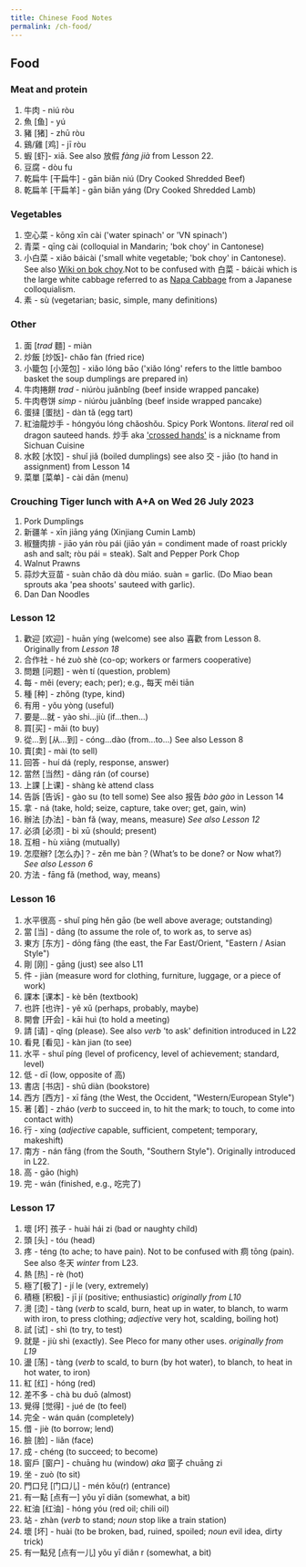 ```yaml
---
title: Chinese Food Notes
permalink: /ch-food/
---
```


## Food
### Meat and protein
1. 牛肉 - niú ròu 
1. 魚 [鱼] - yú 
1. 豬 [猪] - zhū ròu  
1. 鷄/雞 [鸡] - jī ròu 
1. 蝦 [虾]- xiā. See also 放假 *fàng jià* from Lesson 22.
1. 豆腐 - dòu fu
1. 乾扁牛 [干扁牛] - gān biǎn niú (Dry Cooked Shredded Beef)
1. 乾扁羊 [干扁羊] - gān biǎn yáng (Dry Cooked Shredded Lamb)

### Vegetables
1. 空心菜 - kōng xīn cài ('water spinach' or 'VN spinach')
1. 青菜 - qīng cài (colloquial in Mandarin; 'bok choy' in Cantonese) 
1. 小白菜 - xiǎo báicài ('small white vegetable; 'bok choy' in Cantonese). See also [Wiki on bok choy](https://en.wikipedia.org/wiki/Bok_choy#Spelling_and_naming_variations).Not to be confused with 白菜 - báicài which is the large white cabbage referred to as [Napa Cabbage](https://en.wikipedia.org/wiki/Napa_cabbage) from a Japanese colloquialism.
1. 素 -  sù (vegetarian; basic, simple, many definitions) 

### Other
1. 面 [*trad* 麵] - miàn 
1. 炒飯 [炒饭]- chǎo fàn (fried rice) 
1. 小籠包 [小笼包] - xiǎo lóng bāo ('xiǎo lóng' refers to the little bamboo basket the soup dumplings are prepared in) 
1. 牛肉捲餅 *trad* - niúròu juǎnbǐng (beef inside wrapped pancake) 
1. 牛肉卷饼 *simp* - niúròu juǎnbǐng (beef inside wrapped pancake) 
1. 蛋撻 [蛋挞] - dàn tǎ (egg tart) 
1. 紅油龍炒手 - hóngyóu lóng chǎoshǒu. Spicy Pork Wontons. *literal* red oil dragon sauteed hands.  炒手 aka ['crossed hands'](https://en.wikipedia.org/wiki/Wonton#Sichuan_cuisine) is a nickname from Sichuan Cuisine
1. 水餃 [水饺] - shuǐ jiǎ (boiled dumplings) see also 交 - jiāo (to hand in assignment) from Lesson 14 
1. 菜單 [菜单] - cài dān (menu) 

### Crouching Tiger lunch with A+A on Wed 26 July 2023
1. Pork Dumplings
1. 新疆羊 - xīn jiāng yáng (Xinjiang Cumin Lamb)
1. 椒鹽肉排 - jiāo yán ròu pái (jiāo yán = condiment made of roast prickly ash and salt; ròu pái = steak).  Salt and Pepper Pork Chop
1. Walnut Prawns
1. 蒜炒大豆苗 - suàn chǎo dà dòu miáo.  suàn = garlic. (Do Miao bean sprouts aka 'pea shoots' sauteed with garlic).
1. Dan Dan Noodles 

### Lesson 12
1. 歡迎 [欢迎] - huān yíng (welcome) see also 喜歡 from Lesson 8. Originally from *Lesson 18*
1. 合作社 - hé zuò shè (co-op; workers or farmers cooperative)
1. 問題 [问题] - wèn tí (question, problem)
1. 每 - měi (every; each; per); e.g., 每天 měi tiān
1. 種 [种] - zhǒng (type, kind)
1. 有用 - yǒu yòng (useful)
1. 要是...就 - yào shi...jiù (if...then...)
1. 買[买] - mǎi (to buy)
1. 從...到 [从...到] - cóng...dào (from...to...) See also Lesson 8
1. 賣[卖] - mài (to sell)
1. 回答 - huí dá (reply, response, answer)
1. 當然 [当然] - dāng rán (of course)
1. 上課 [上课] - shàng kè attend class
1. 告訴 [告诉] - gào su (to tell some) See also 报告 *bào gào* in Lesson 14
1. 拿 - ná  (take, hold; seize, capture, take over; get, gain, win)
1. 辦法 [办法] - bàn fǎ (way, means, measure) *See also Lesson 12*
1. 必須 [必须] - bì xū (should; present)
1. 互相 - hù xiāng (mutually)
1. 怎麼辦? [怎么办]？- zěn me bàn？(What’s to be done? or Now what?) *See also Lesson 6* 
1. 方法 - fāng fǎ (method, way, means)

### Lesson 16
1. 水平很高 - shuǐ píng hěn gāo (be well above average; outstanding)
1. 當 [当] - dāng (to assume the role of, to work as, to serve as)
1. 東方 [东方] - dōng fāng (the east, the Far East/Orient, "Eastern / Asian Style")
1. 剛 [刚] - gāng (just) see also L11
1. 件 - jiàn (measure word for clothing, furniture, luggage, or a piece of work)
1. 課本 [课本] - kè běn (textbook)
1. 也許 [也许] - yě xǔ (perhaps, probably, maybe)
1. 開會 [开会] - kāi huì (to hold a meeting)
1. 請 [请] - qǐng (please). See also *verb* 'to ask' definition introduced in L22
1. 看見 [看见] - kàn jian (to see)
1. 水平 - shuǐ píng (level of proficency, level of achievement; standard, level)
1. 低 - dī (low, opposite of 高)
1. 書店 [书店] - shū diàn (bookstore)
1. 西方 [西方] - xī fāng (the West, the Occident, "Western/European Style")
1. 著 [着] - zháo (*verb* to succeed in, to hit the mark; to touch, to come into contact with)
1. 行 - xíng (*adjective* capable, sufficient, competent; temporary, makeshift) 
1. 南方 - nán fāng (from the South, "Southern Style"). Originally introduced in L22.
1. 高 - gāo (high) 
1. 完 - wán (finished, e.g., 吃完了)

### Lesson 17
1. 壞 [坏] 孩子 - huài hái zi (bad or naughty child)
1. 頭 [头] - tóu (head)
1. 疼 - téng (to ache; to have pain). Not to be confused with 痌 tōng (pain). See also 冬天 *winter* from L23.
1. 熱 [热] - rè (hot)
1. 極了[极了] - jí le  (very, extremely)
1. 積極 [积极] - jī jí (positive; enthusiastic) *originally from L10*
1. 燙 [烫] - tàng (*verb* to scald, burn, heat up in water, to blanch, to warm with iron, to press clothing; *adjective* very hot, scalding, boiling hot)
1. 試 [试] - shì (to try, to test)
1. 就是 - jiù shì (exactly). See Pleco for many other uses. *originally from L19*
1. 盪 [荡] - tàng (*verb* to scald, to burn (by hot water), to blanch, to heat in hot water, to iron)
1. 紅 [红] - hóng (red)
1. 差不多 - chà bu duō (almost)
1. 覺得 [觉得] - jué de (to feel)
1. 完全 - wán quán (completely)
1. 借 - jiè  (to borrow; lend)
1. 臉 [脸] - liǎn (face)
1. 成 - chéng (to succeed; to become)
1. 窗戶 [窗户] - chuāng hu (window) *aka* 窗子 chuāng zi 
1. 坐 - zuò (to sit)
1. 門口兒 [门口儿] - mén kǒu(r) (entrance)
1. 有一點 [点有一] yǒu yī diǎn (somewhat, a bit)
1. 紅油 [红油] - hóng yóu (red oil; chili oil)
1. 站 - zhàn (*verb* to stand; *noun* stop like a train station)
1. 壞 [坏] - huài (to be broken, bad, ruined, spoiled; *noun* evil idea, dirty trick) 
1. 有一點兒 [点有一儿] yǒu yī diǎn r (somewhat, a bit)
